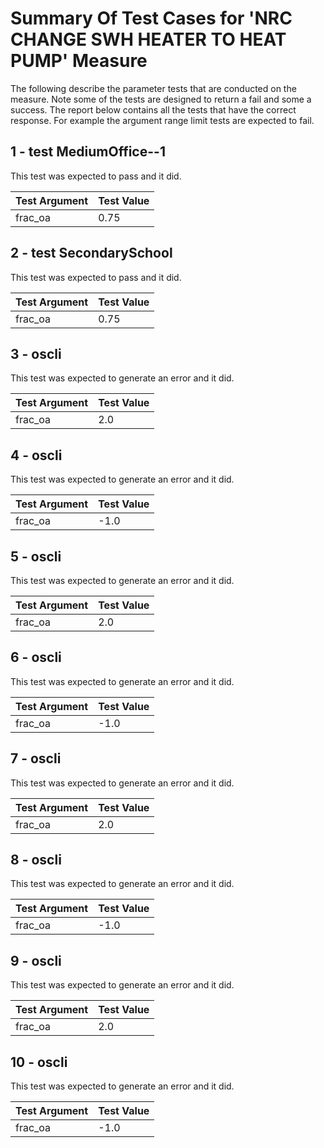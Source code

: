 # Summary Of Test Cases for 'NRC CHANGE SWH HEATER TO HEAT PUMP' Measure
 
The following describe the parameter tests that are conducted on the measure. Note some of the 
tests are designed to return a fail and some a success. The report below contains all the tests that 
have the correct response. For example the argument range limit tests are expected to fail. 
 
## 1 - test MediumOffice--1
 
This test was expected to pass and it did.
 
| Test Argument | Test Value |
| ------------- | ---------- |
| frac_oa |0.75 |
 
## 2 - test SecondarySchool
 
This test was expected to pass and it did.
 
| Test Argument | Test Value |
| ------------- | ---------- |
| frac_oa |0.75 |
 
## 3 - oscli
 
This test was expected to generate an error and it did.
 
| Test Argument | Test Value |
| ------------- | ---------- |
| frac_oa |2.0 |
 
## 4 - oscli
 
This test was expected to generate an error and it did.
 
| Test Argument | Test Value |
| ------------- | ---------- |
| frac_oa |-1.0 |
 
## 5 - oscli
 
This test was expected to generate an error and it did.
 
| Test Argument | Test Value |
| ------------- | ---------- |
| frac_oa |2.0 |
 
## 6 - oscli
 
This test was expected to generate an error and it did.
 
| Test Argument | Test Value |
| ------------- | ---------- |
| frac_oa |-1.0 |
 
## 7 - oscli
 
This test was expected to generate an error and it did.
 
| Test Argument | Test Value |
| ------------- | ---------- |
| frac_oa |2.0 |
 
## 8 - oscli
 
This test was expected to generate an error and it did.
 
| Test Argument | Test Value |
| ------------- | ---------- |
| frac_oa |-1.0 |
 
## 9 - oscli
 
This test was expected to generate an error and it did.
 
| Test Argument | Test Value |
| ------------- | ---------- |
| frac_oa |2.0 |
 
## 10 - oscli
 
This test was expected to generate an error and it did.
 
| Test Argument | Test Value |
| ------------- | ---------- |
| frac_oa |-1.0 |
 
